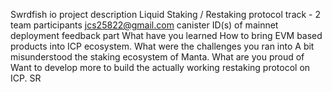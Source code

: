 Swrdfish io
project description
Liquid Staking / Restaking protocol
track - 2
team participants
jcs25822@gmail.com
canister ID(s) of mainnet deployment
feedback part
What have you learned
How to bring EVM based products into ICP ecosystem.
What were the challenges you ran into
A bit misunderstood the staking ecosystem of Manta.
What are you proud of
Want to develop more to build the actually working restaking protocol on ICP.
SR
